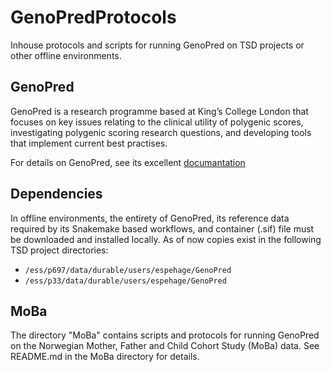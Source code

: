# GenoPredProtocols
Inhouse protocols and scripts for running GenoPred on TSD projects or other offline environments.

## GenoPred

GenoPred is a research programme based at King’s College London that focuses on key issues relating to the clinical utility of polygenic scores, investigating polygenic scoring research questions, and developing tools that implement current best practises.

For details on GenoPred, see its excellent [documantation](https://opain.github.io/GenoPred/index.html)

## Dependencies

In offline environments, the entirety of GenoPred, its reference data required by its Snakemake based workflows, and container (.sif) file must be downloaded and installed locally.
As of now copies exist in the following TSD project directories:

- `/ess/p697/data/durable/users/espehage/GenoPred`
- `/ess/p33/data/durable/users/espehage/GenoPred`

## MoBa

The directory "MoBa" contains scripts and protocols for running GenoPred on the Norwegian Mother, Father and Child Cohort Study (MoBa) data.
See README.md in the MoBa directory for details.
